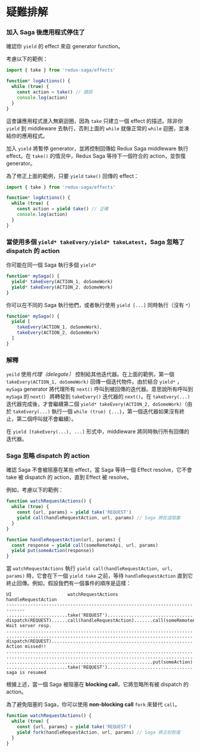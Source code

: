# 疑難排解

### 加入 Saga 後應用程式停住了

確認你 `yield` 的 effect 來自 generator function。

考慮以下的範例：

```js
import { take } from 'redux-saga/effects'

function* logActions() {
  while (true) {
    const action = take() // 錯誤
    console.log(action)
  }
}
```

這會讓應用程式進入無窮迴圈，因為 `take` 只建立一個 effect 的描述。除非你 `yield` 到 middleware 去執行，否則上面的 `while` 就像正常的 `while` 迴圈，並凍結你的應用程式。

加入 `yield` 將暫停 generator，並將控制回傳給 Redux Saga middleware 執行 effect。在 `take()` 的情況中，Redux Saga 等待下一個符合的 action，並恢復 generator。

為了修正上面的範例，只要 `yield` `take()` 回傳的 effect：

```js
import { take } from 'redux-saga/effects'

function* logActions() {
  while (true) {
    const action = yield take() // 正確
    console.log(action)
  }
}
```

### 當使用多個 `yield* takeEvery/yield* takeLatest`，Saga 忽略了 dispatch 的 action

你可能在同一個 Saga 執行多個 `yield*`

```javascript
function* mySaga() {
  yield* takeEvery(ACTION_1, doSomeWork)
  yield* takeEvery(ACTION_2, doSomeWork)
}
```

你可以在不同的 Saga 執行他們，或者執行使用 `yield [...]` 同時執行（沒有 `*`）

```javascript
function* mySaga() {
  yield [
    takeEvery(ACTION_1, doSomeWork),
    takeEvery(ACTION_2, doSomeWork)
  ]
}
```

### 解釋

`yeild` 使用*代理（delegate）* 控制給其他迭代器。在上面的範例，第一個 `takeEvery(ACTION_1, doSomeWork)` 回傳一個迭代物件。由於結合 `yield*` ，`mySaga` generator 將代理所有 `next()` 呼叫到被回傳的迭代器。意思說所有呼叫到 `mySaga` 的 `next(）` 將轉發到 `takeEvery()` 迭代器的 `next()`。在 `takeEvery(...)` 迭代器完成後，才會繼續第二個 `yield* takeEvery(ACTION_2, doSomeWork)`（由於 `takeEvery(...)` 執行一個 `while (true) {...}`，第一個迭代器如果沒有終止，第二個呼叫就不會繼續）。

在 `yield [takeEvery(...), ...]` 形式中，middleware 將同時執行所有回傳的迭代器。

### Saga 忽略 dispatch 的 action

確認 Saga 不會被阻塞在某些 effect，當 Saga 等待一個 Effect resolve，它不會 take 被 dispatch 的 action，直到 Effect 被 resolve。

例如，考慮以下的範例：

```javascript
function watchRequestActions() {
  while (true) {
    const {url, params} = yield take('REQUEST')
    yield call(handleRequestAction, url, params) // Saga 將在這阻塞
  }
}

function handleRequestAction(url, params) {
  const response = yield call(someRemoteApi, url, params)
  yield put(someAction(response))
}
```

當 `watchRequestActions` 執行 `yield call(handleRequestAction, url, params)` 時，它會在下一個 `yield take` 之前，等待 `handleRequestAction` 直到它終止回傳。例如，假設我們有一個事件的順序是這樣：

```
UI                     watchRequestActions             handleRequestAction  
-----------------------------------------------------------------------------
.......................take('REQUEST').......................................
dispatch(REQUEST)......call(handleRequestAction).......call(someRemoteApi)... Wait server resp.
.............................................................................   
.............................................................................
dispatch(REQUEST)............................................................ Action missed!!
.............................................................................   
.............................................................................
.......................................................put(someAction).......
.......................take('REQUEST')....................................... saga is resumed
```

根據上述，當一個 Saga 被阻塞在 **blocking call**，它將忽略所有被 dispatch 的 action。

為了避免阻塞的 Saga，你可以使用 **non-blocking call** `fork` 來替代 `call`。

```javascript
function watchRequestActions() {
  while (true) {
    const {url, params} = yield take('REQUEST')
    yield fork(handleRequestAction, url, params) // Saga 將立刻恢復
  }
}
```
